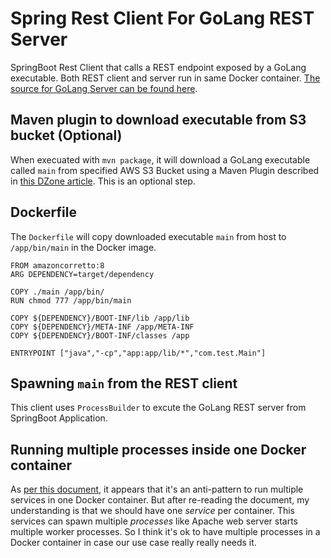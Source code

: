 # Spring Rest Client For GoLang REST Server
SpringBoot Rest Client that calls a REST endpoint exposed by a GoLang executable. Both REST client and server run in same Docker container. [The source for GoLang Server can be found here][1].

## Maven plugin to download executable from S3 bucket (Optional)
When execuated with `mvn package`, it will download a GoLang executable called `main` from specified AWS S3 Bucket using a Maven Plugin described in [this DZone article][2]. This is an optional step. 

## Dockerfile
The `Dockerfile` will copy downloaded executable `main` from host to `/app/bin/main` in the Docker image. 

```
FROM amazoncorretto:8
ARG DEPENDENCY=target/dependency

COPY ./main /app/bin/
RUN chmod 777 /app/bin/main 

COPY ${DEPENDENCY}/BOOT-INF/lib /app/lib
COPY ${DEPENDENCY}/META-INF /app/META-INF
COPY ${DEPENDENCY}/BOOT-INF/classes /app

ENTRYPOINT ["java","-cp","app:app/lib/*","com.test.Main"]
```

## Spawning `main` from the REST client

This client uses `ProcessBuilder` to excute the GoLang REST server from SpringBoot Application.

## Running multiple processes inside one Docker container
As [per this document][3], it appears that it's an anti-pattern to run multiple services in one Docker container. But after re-reading the document, my understanding is that we should have one _service_ per container. This services can spawn multiple _processes_ like Apache web server starts multiple worker processes. So I think it's ok to have multiple processes in a Docker container in case our use case really really needs it.

[1]: https://github.com/kunupat/GoRestServer/tree/master
[2]: https://dzone.com/articles/upload-and-download-files-to-s3-using-maven
[3]: https://docs.docker.com/config/containers/multi-service_container/
